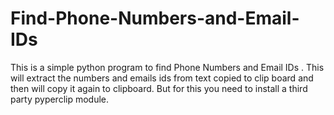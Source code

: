 # Find-Phone-Numbers-and-Email-IDs
This is a simple python program to find Phone Numbers and Email IDs . This will extract the numbers and emails ids from text copied to clip board and then will copy it again to clipboard. But for this you need to install a third party pyperclip module.

